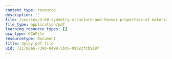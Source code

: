 ```yaml
---
content_type: resource
description: ''
file: /courses/3-60-symmetry-structure-and-tensor-properties-of-materials-fall-2005/721786a6739084995bc609b2cfcb9197_xRWGiK2SMrw.pdf
file_type: application/pdf
learning_resource_types: []
ocw_type: OCWFile
resourcetype: Document
title: 3play pdf file
uid: 721786a6-7390-8499-5bc6-09b2cfcb9197
---
```

